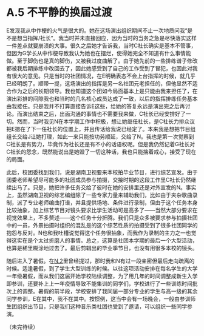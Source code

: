 # A.5 不平静的换届过渡

E发现我从中作梗的火气是很大的。她在这场演出组织期间不止一次地质问我“是不是想当指挥/社长”。我当时并未直接回应，因为当时的当务之急是尽快落实这样一件差点就要崩溃的大事。很久之后她才告诉我，当时C社长确实是基本不管事，但因为G学长从中作梗导致我认为她也在摆烂，使得她完全不知道有什么事情能做。至于脚伤也是真的脚伤，又被我过度曲解了。由于她先前的一些排练谱子修改都被我后期排练中改回去了，因此她感受到了自己的工作受到了冒犯，也因此对我有很大的意见。只是当时的社团情况，在E明确表态不会上台指挥的时候，就几乎已经明朗了。顺带一提，这场演出的指挥是另一名社团元老担任的，但他显然不适合作为之后的长期领导。我也知道这个团如今局面基本上是只能由我来担任了，在演出彩排的间隙我也和当时的几名核心成员达成了一致，以后的指挥排练任务基本由我接任。只是我并不打算直接告诉E这些，给她的答复永远是演出完之后再讨论。而演出结束之后，出面沟通的事情也不需要我来做，C社长已经安排好了一切。然而，当时我见N在本学期工作中积极，想让她继任社长，是C社长力排众议把E摁在了下一任社长的位置上，并且传话给我说已经定了。本来我是想把节目组组长交给J让她打理，如此一来只能按功劳顺延，交给了N。我也是第一次觉察到C社长是有势力，毕竟作为社长还是有不小的话语权呢。但是我仍然记着G社长对C社长的怨念，既然能说出是她毁了一切这种话，我也只能揣着戒心，接受了现在的局面。

此后，校团委找到我们，说是湖南卫视要来本校拍毕业节目，进行综艺宣发。由于团委老师希望尽可能多的社团成员参与拍摄，交接时期的这段工作里C社长仍然继续出马了。只是，她把许多任务交给了彼时在她的安排里还是对外宣发的N。事实上，虽然湖南卫视的综艺编组除了一些专家力量来辅助我们，比如由于夹杂歌曲录制，派了专业老师编曲打谱，并且提供场地、条件进行录制，但由于这个任务本身比较抽象，加上综艺节目对镜头要求比学生活动可是高多了——当然大部分要求在视觉效果上，不多赘述——这个任务十分折腾。我们只是众多被要求参与拍摄社团中的一员，外景拍摄时组织的混乱是的这个综艺性质的拍摄受到了很多社团同学的抱怨与反对。N也和我吐槽说觉得这个任务很抽象，而我作为录制的主力之一也觉得这实在是个太过折磨人的事情。总之，这算是社团本学期的最后一个大型活动，也算是稀里糊涂地过去了。最后剪辑出的毕业季节目，也没有用很多本校的镜头。

随后进入了暑假。在[N.2](../N/N.2%20最初的选择.md)里曾经提过，那时我和N有过一段亲密但最后走向疏离的时候。适逢暑假，到了学生大型训练的时候。以往这项活动安排在每名学生的大学一年级暑假，而从我们这届开始学校陆续调整，为了用几年的时间调整成新生入学即参训，还要补上上一年疫情导致不能集训的同学们，学校进行了一些训练时间批次上的调整。暑假的前半段，学校安排了我同届一部分专业的学生与高一级的其余同学参训，E在其中，我不在其中。按惯例，这当中会有一场晚会，一般由参训师生团组织出节目，只是我们这种音乐类社团也受到了邀请，可以组织一些同学参演。

（未完待续）